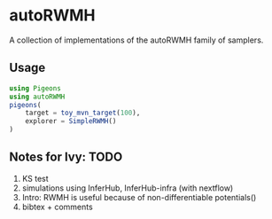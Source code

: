 # autoRWMH

A collection of implementations of the autoRWMH family of samplers.

## Usage

```julia
using Pigeons
using autoRWMH
pigeons(
    target = toy_mvn_target(100),
    explorer = SimpleRWMH()
)
```

## Notes for Ivy: TODO
1. KS test
2. simulations using InferHub, InferHub-infra (with nextflow)
3. Intro: RWMH is useful because of non-differentiable potentials()
4. bibtex + comments